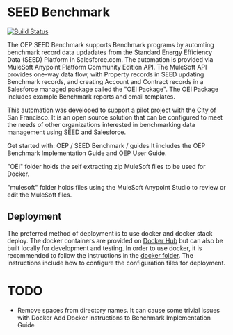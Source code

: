 # SEED Benchmark

[![Build Status](https://travis-ci.org/SEED-platform/OEP.svg?branch=Dev)](https://travis-ci.org/SEED-platform/OEP)

The OEP SEED Benchmark supports Benchmark programs by automting benchmark record data updadates from the Standard Energy Efficiency Data (SEED) Platform in Salesforce.com. The automation is provided via MuleSoft Anypoint Platform Community Edition API. The MuleSoft API provides one-way data flow, with Property records in SEED updating Benchmark records, and creating Account and Contract records in a Salesforce managed package called the "OEI Package". The OEI Package includes example Benchmark reports and email templates.

This automation was developed to support a pilot project with the City of San Francisco. It is an open source solution that can be configured to meet the needs of other organizations interested in benchmarking data management using SEED and Salesforce.

Get started with: OEP / SEED Benchmark / guides
It includes the OEP Benchmark Implementation Guide and OEP User Guide.

"OEI" folder holds the self extracting zip MuleSoft files to be used for Docker.

"mulesoft" folder holds files using the MuleSoft Anypoint Studio to review or edit the MuleSoft files.

## Deployment

The preferred method of deployment is to use docker and docker stack deploy. The docker containers are provided on [Docker Hub](https://cloud.docker.com/u/seedplatform/repository/docker/seedplatform/oep) but can also be built locally for development and testing. In order to use docker, it is recommended to follow the instructions in the [docker folder](docker/README.md). The instructions include how to configure the configuration files for deployment.
 
# TODO

* Remove spaces from directory names. It can cause some trivial issues with Docker
Add Docker instructions to Benchmark Implementation Guide


